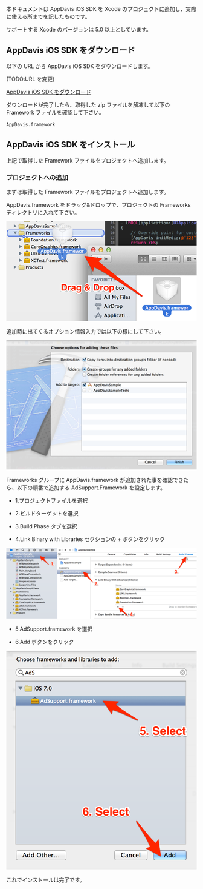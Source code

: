 
本ドキュメントは AppDavis iOS SDK を Xcode のプロジェクトに追加し、実際に使える所までを記したものです。

サポートする Xcode のバージョンは 5.0 以上としています。

## AppDavis iOS SDK をダウンロード

以下の URL から AppDavis iOS SDK をダウンロードします。

(TODO:URL を変更)

[AppDavis iOS SDK をダウンロード](https://www.dropbox.com/s/hc8jtk8m2fyaxug/AppDavis.1.0.zip)

ダウンロードが完了したら、取得した zip ファイルを解凍して以下の Framework ファイルを確認して下さい。

```
AppDavis.framework
```

## AppDavis iOS SDK をインストール

上記で取得した Framework ファイルをプロジェクトへ追加します。

### プロジェクトへの追加

まずは取得した Framework ファイルをプロジェクトへ追加します。

AppDavis.framework をドラッグ&ドロップで、プロジェクトの Frameworks ディレクトリに入れて下さい。


![](Install_SDK_Guide_Images/framework_add.png)


追加時に出てくるオプション情報入力では以下の様にして下さい。


![](Install_SDK_Guide_Images/choose_options.png)


Frameworks グループに AppDavis.framework が追加された事を確認できたら、以下の順番で追加する AdSupport.Framework を設定します。

- 1.プロジェクトファイルを選択

- 2.ビルドターゲットを選択

- 3.Build Phase タブを選択

- 4.Link Binary with Libraries セクションの + ボタンをクリック


![](Install_SDK_Guide_Images/goto_build_phases.png)


- 5.AdSupport.framework を選択

- 6.Add ボタンをクリック


![](Install_SDK_Guide_Images/select_adsupport_framework.png)


これでインストールは完了です。
